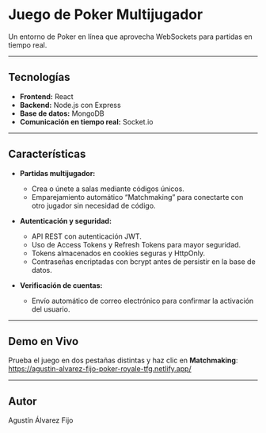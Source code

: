 # Juego de Poker Multijugador

Un entorno de Poker en línea que aprovecha WebSockets para partidas en tiempo real.

---

## Tecnologías

- **Frontend:** React  
- **Backend:** Node.js con Express  
- **Base de datos:** MongoDB  
- **Comunicación en tiempo real:** Socket.io  

---

## Características

- **Partidas multijugador:**  
  - Crea o únete a salas mediante códigos únicos.  
  - Emparejamiento automático “Matchmaking” para conectarte con otro jugador sin necesidad de código.

- **Autenticación y seguridad:**  
  - API REST con autenticación JWT.  
  - Uso de Access Tokens y Refresh Tokens para mayor seguridad.  
  - Tokens almacenados en cookies seguras y HttpOnly.  
  - Contraseñas encriptadas con bcrypt antes de persistir en la base de datos.

- **Verificación de cuentas:**  
  - Envío automático de correo electrónico para confirmar la activación del usuario.

---

## Demo en Vivo

Prueba el juego en dos pestañas distintas y haz clic en **Matchmaking**:  
https://agustin-alvarez-fijo-poker-royale-tfg.netlify.app/

---

## Autor

Agustín Álvarez Fijo  
